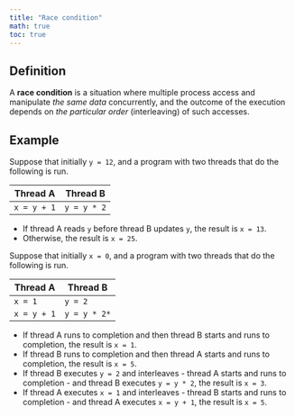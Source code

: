 ```yaml
---
title: "Race condition"
math: true
toc: true
---
```


## Definition
A **race condition** is a situation where multiple process access and manipulate _the same data_ concurrently, and the outcome of the execution depends on _the particular order_ (interleaving) of such accesses.

## Example
Suppose that initially `y = 12`, and a program with two threads that do the following is run.

| Thread A    | Thread B    |
| ----------- | ----------- |
| `x = y + 1` | `y = y * 2` |

- If thread A reads `y` before thread B updates `y`, the result is `x = 13`.
- Otherwise, the result is `x = 25`.

Suppose that initially `x = 0`, and a program with two threads that do the following is run.

| Thread A    | Thread B     |
| ----------- | ------------ |
| `x = 1`     | `y = 2`      |
| `x = y + 1` | `y = y * 2*` |

- If thread A runs to completion and then thread B starts and runs to completion, the result is `x = 1`.
- If thread B runs to completion and then thread A starts and runs to completion, the result is `x = 5`.
- If thread B executes `y = 2` and interleaves - thread A starts and runs to completion - and thread B executes `y = y * 2`, the result is `x = 3`.
- If thread A executes `x = 1` and interleaves - thread B starts and runs to completion - and thread A executes `x = y + 1`, the result is `x = 5`.